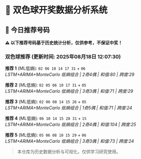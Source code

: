 # 🎯 双色球开奖数据分析系统

<!-- BEGIN:recommendations -->
## 🎯 今日推荐号码

**⚠️ 以下推荐号码基于历史统计分析，仅供参考，不保证中奖！**

### 双色球推荐 (更新时间: 2025年08月18日 12:07:30)

**推荐 1** (ML低熵): `02 06 10 14 17 31` + `06`  
*LSTM+ARIMA+MonteCarlo 低熵组合 | 2奇4偶 | 和值:80 | 跨度:29*

**推荐 2** (ML低熵): `02 05 06 10 17 31` + `05`  
*LSTM+ARIMA+MonteCarlo 低熵组合 | 3奇3偶 | 和值:71 | 跨度:29*

**推荐 3** (ML低熵): `02 06 08 14 15 26` + `05`  
*LSTM+ARIMA+MonteCarlo 低熵组合 | 1奇5偶 | 和值:71 | 跨度:24*

**推荐 4** (ML低熵): `06 10 14 15 28 31` + `15`  
*LSTM+ARIMA+MonteCarlo 低熵组合 | 2奇4偶 | 和值:104 | 跨度:25*

**推荐 5** (ML低熵): `05 06 08 10 15 29` + `06`  
*LSTM+ARIMA+MonteCarlo 低熵组合 | 3奇3偶 | 和值:73 | 跨度:24*

<!-- END:recommendations -->




> 本仓库为历史数据分析与可视化，仅供学习研究使用。

